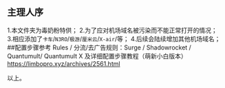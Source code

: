 ## 主理人序
1.本文件夹为毒奶粉特供；
2.为了应对机场域名被污染而不能正常打开的情况；
3.相应添加了`卡车`/`N3RO`/`极游`/`厘米云`/`X-air`/等；
4.后续会陆续增加其他机场域名；
##配置步骤参考
Rules / 分流/去广告规则：Surge / Shadowrocket / Quantumult/ Quantumult X 及详细配置步骤教程（萌新小白版本）
https://limbopro.xyz/archives/2561.html

以上。

